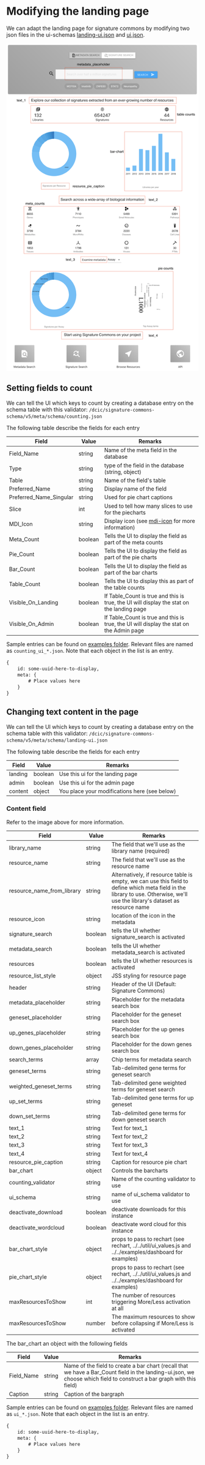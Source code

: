 # Modifying the landing page

We can adapt the landing page for signature commons by modifying two json files in the ui-schemas [landing-ui.json](../../examples/dashboard/landing_ui.json) and [ui.json](../../examples/dashboard/ui.json).

![alt text](../../static/sigcom-landing.png)

## Setting fields to count
We can tell the UI which keys to count by creating a database entry on the schema table with this validator: ```/dcic/signature-commons-schema/v5/meta/schema/counting.json```

The following table describe the fields for each entry

| Field         | Value           | Remarks |
| ------------- |---------------| ----------|
| Field_Name     | string          | Name of the meta field in the database|
| Type           | string          | type of the field in the database (string, object)|
| Table | string | Name of the field's table |
| Preferred_Name | string          |Display name of the field|
| Preferred_Name_Singular | string          |Used for pie chart captions|
| Slice | int          |Used to tell how many slices to use for the piecharts|
| MDI_Icon | string | Display icon (see [mdi-icon](https://materialdesignicons.com/) for more information) |
| Meta_Count | boolean | Tells the UI to display the field as part of the meta counts |
| Pie_Count | boolean | Tells the UI to display the field as part of the pie charts |
| Bar_Count | boolean | Tells the UI to display the field as part of the bar charts |
| Table_Count | boolean | Tells the UI to display this as part of the table counts |
| Visible_On_Landing | boolean | If Table_Count is true and this is true, the UI will display the stat on the landing page|
| Visible_On_Admin | boolean | If Table_Count is true and this is true, the UI will display the stat on the Admin page|

Sample entries can be found on [examples folder](../../examples/dashboard). Relevant files are named as ```counting_ui_*.json```. Note that each object in the list is an entry.
```
{
    id: some-uuid-here-to-display,
    meta: {
        # Place values here
    }
}
```

## Changing text content in the page
We can tell the UI which keys to count by creating a database entry on the schema table with this validator: ```/dcic/signature-commons-schema/v5/meta/schema/landing-ui.json```

The following table describe the fields for each entry

| Field         | Value           | Remarks |
| ------------- |---------------| ----------|
| landing | boolean | Use this ui for the landing page|
| admin | boolean | Use this ui for the admin page|
| content | object | You place your modifications here (see below) |

### Content field
Refer to the image above for more information.

| Field         | Value           | Remarks |
| ------------- |---------------| ----------|
| library_name | string | The field that we'll use as the library name (required) |
| resource_name | string | The field that we'll use as the resource name |
| resource_name_from_library | string | Alternatively, if resource table is empty, we can use this field to define which meta field in the library to use. Otherwise, we'll use the library's dataset as resource name |
| resource_icon | string | location of the icon in the metadata |
| signature_search | boolean | tells the UI whether signature_search is activated |
| metadata_search | boolean | tells the UI whether metadata_search is activated |
| resources | boolean | tells the UI whether resources is activated |
| resource_list_style | object | JSS styling for resource page |
| header | string | Header of the UI (Default: Signature Commons) |
| metadata_placeholder | string | Placeholder for the metadata search box |
| geneset_placeholder | string | Placeholder for the geneset search box |
| up_genes_placeholder | string | Placeholder for the up genes search box |
| down_genes_placeholder | string | Placeholder for the down genes search box |
| search_terms | array | Chip terms for metadata search |
| geneset_terms | string | Tab-delimited gene terms for geneset search |
| weighted_geneset_terms | string | Tab-delimited gene weighted terms for geneset search |
| up_set_terms | string | Tab-delimited gene terms for up geneset |
| down_set_terms | string | Tab-delimited gene terms for down geneset search |
| text_1 | string | Text for text_1 |
| text_2 | string | Text for text_2 |
| text_3 | string | Text for text_3 |
| text_4 | string | Text for text_4 |
| resource_pie_caption | string | Caption for resource pie chart |
| bar_chart | object | Controls the barcharts |
| counting_validator | string | Name of the counting validator to use |
| ui_schema| string | name of ui_schema validator to use |
|deactivate_download | boolean | deactivate downloads for this instance|
|deactivate_wordcloud | boolean | deactivate word cloud for this instance|
| bar_chart_style | object | props to pass to rechart (see rechart, ../../util/ui_values.js and ../../examples/dashboard for examples)|
| pie_chart_style | object | props to pass to rechart (see rechart, ../../util/ui_values.js and ../../examples/dashboard for examples)|
|maxResourcesToShow|int|The number of resources triggering More/Less activation at all|
|maxResourcesToShow|number|The maximum resources to show before collapsing if More/Less is activated|
The bar_chart an object with the following fields

| Field         | Value           | Remarks |
| ------------- |---------------| ----------|
| Field_Name | string | Name of the field to create a bar chart (recall that we have a Bar_Count field in the landing-ui.json, we choose which field to construct a bar graph with this field)|
| Caption | string | Caption of the bargraph |

Sample entries can be found on [examples folder](../../examples/dashboard). Relevant files are named as ```ui_*.json```. Note that each object in the list is an entry.
```
{
    id: some-uuid-here-to-display,
    meta: {
        # Place values here
    }
}
```
